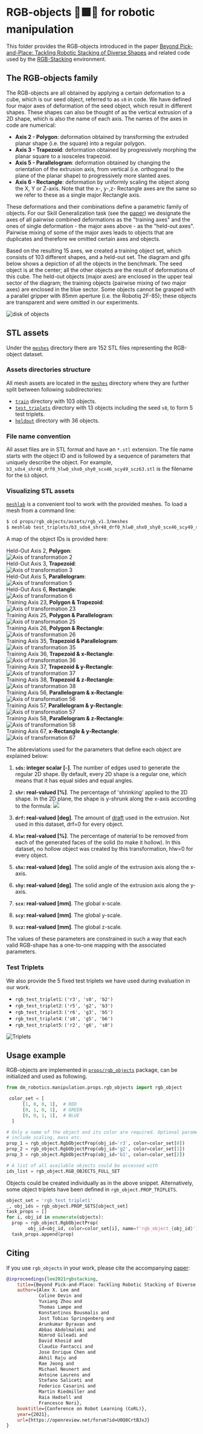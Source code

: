 # RGB-objects &#128721;&#129001;&#128311; for robotic manipulation

<!--* A 2023-01-21 internal placeholder *-->

This folder provides the RGB-objects introduced in the paper
[Beyond Pick-and-Place: Tackling Robotic Stacking of Diverse Shapes][pick_and_place_paper]
and related code used by the [RGB-Stacking][rgb_stacking] environment.


## The RGB-objects family
The RGB-objects are all obtained by applying a certain deformation to a cube,
which is our seed object, referred to as `s0` in code.
We have defined four major axes of deformation of the seed object, which result
in different shapes. These shapes can also be thought of as the vertical
extrusion of a 2D shape, which is also the name of each axis. The names of the
axes in code are numerical:

- **Axis 2 - Polygon**: deformation obtained by transforming the
  extruded planar shape (i.e. the square) into a regular polygon.
- **Axis 3 - Trapezoid**: deformation obtained by progressively
  morphing the planar square to a isosceles trapezoid.
- **Axis 5 - Parallelogram**: deformation obtained by changing the
  orientation of the extrusion axis, from vertical (i.e. orthogonal to the plane
  of the planar shape) to progressively more slanted axes.
- **Axis 6 - Rectangle**: deformation by uniformly
  scaling the object along the X, Y or Z-axis. Note that the x-, y-,z- Rectangle axes are the same so we refer to these as a single major Rectangle axis.


These deformations and their combinations define a parametric family of objects.
For our Skill Generalization task (see the  [paper][pick_and_place_paper])
we designate the axes of all pairwise combined deformations as the
"training axes" and the ones of single deformation - the major axes above - as
the "held-out axes". Pairwise mixing of some of the major axes leads to
objects that are duplicates and therefore we omitted certain axes and objects.

Based on the resulting 15 axes, we created a training object set, which consists of 103
different shapes, and a held-out set. The diagram and gifs below shows a depiction of
all the objects in the benchmark. The seed object is at the center; all the other
objects are the result of deformations of this cube. The held-out objects
(major axes) are enclosed in the upper teal sector of the diagram; the training objects (pairwise
mixing of two major axes) are enclosed in the blue sector. Some objects cannot
be grasped with a parallel gripper with 85mm aperture (i.e. the Robotiq 2F-85);
these objects are transparent and were omitted in our experiments.

![disk of objects][object_disk]


## STL assets

<section class="zippy open">

Under the [`meshes`][meshes_dir] directory there are 152 STL files representing
the RGB-object dataset.

### Assets directories structure
All mesh assets are located in the [`meshes`][meshes_dir] directory where they
are further split between following subdirectories:

- [`train`][meshes_train_dir] directory with 103 objects.
- [`test_triplets`][meshes_test_dir] directory with 13 objects including the
  seed `s0`, to form 5 test triplets.
- [`heldout`][meshes_heldout_dir] directory with 36 objects.

### File name convention
All asset files are in STL format and have an `*.stl` extension. The
file name starts with the object ID and is followed by a sequence of
parameters that uniquely describe the object.
For example, `b3_sds4_shr48_drf0_hlw0_shx0_shy0_scx46_scy49_scz63.stl` is the
filename for the `b3` object.

### Visualizing STL assets
[`meshlab`][meshlab] is a convenient tool to work with the provided meshes. To
load a mesh from a command line:

```bash
$ cd props/rgb_objects/assets/rgb_v1.3/meshes
$ meshlab test_triplets/b3_sds4_shr48_drf0_hlw0_shx0_shy0_scx46_scy49_scz63.stl
```

</section>


<section class="zippy close">

A map of the object IDs is provided here:

Held-Out Axis 2, **Polygon**: \
![Axis of transformation 2][axis2] \
Held-Out Axis 3, **Trapezoid**: \
![Axis of transformation 3][axis3] \
Held-Out Axis 5, **Parallelogram**: \
![Axis of transformation 5][axis5] \
Held-Out Axis 6, **Rectangle**: \
![Axis of transformation 6][axis6] \
Training Axis 23, **Polygon & Trapezoid**: \
![Axis of transformation 23][axis23] \
Training Axis 25, **Polygon & Parallelogram**: \
![Axis of transformation 25][axis25] \
Training Axis 26, **Polygon & Rectangle**: \
![Axis of transformation 26][axis26] \
Training Axis 35, **Trapezoid & Parallelogram**: \
![Axis of transformation 35][axis35] \
Training Axis 36, **Trapezoid & x-Rectangle**: \
![Axis of transformation 36][axis36] \
Training Axis 37, **Trapezoid & y-Rectangle**: \
![Axis of transformation 37][axis37] \
Training Axis 38, **Trapezoid & z-Rectangle**: \
![Axis of transformation 38][axis38] \
Training Axis 56, **Parallelogram & x-Rectangle**: \
![Axis of transformation 56][axis56] \
Training Axis 57, **Parallelogram & y-Rectangle**: \
![Axis of transformation 57][axis57] \
Training Axis 58, **Parallelogram & z-Rectangle**: \
![Axis of transformation 58][axis58] \
Training Axis 67, **x-Rectangle & y-Rectangle**: \
![Axis of transformation 67][axis67]

</section>

<section class="zippy open">

The abbreviations used for the parameters that define each object are explained
  below:

1.  **`sds`: integer scalar [-]**. The number of edges used to
  generate the regular 2D shape. By default, every 2D shape is a regular one,
  which means that it has equal sides and equal angles.

2.  **`shr`: real-valued [%]**. The percentage of 'shrinking' applied to the 2D
    shape. In the 2D plane, the shape is y-shrunk along the x-axis according to
    the formula: <img src="https://render.githubusercontent.com/render/math?math=y_{new}%20=%20(1%20-%20shr%20\cdot%20x)*y_{old}">

3.  **`drf`: real-valued [deg]**. The amount of
    [draft](https://en.wikipedia.org/wiki/Draft_\(engineering\)) used in the
    extrusion. Not used in this dataset, drf=0 for every object.

4.  **`hlw`: real-valued [%]**. The percentage of material to be removed from
    each of the generated faces of the solid (to make it hollow). In this dataset,
    no hollow object was created by this transformation, hlw=0 for every object.

5.  **`shx`: real-valued [deg]**. The solid angle of the extrusion axis along
    the x-axis.

6.  **`shy`: real-valued [deg]**. The solid angle of the extrusion axis along
    the y-axis.

7.  **`scx`: real-valued [mm]**. The global x-scale.

8.  **`scy`: real-valued [mm]**. The global y-scale.

9.  **`scz`: real-valued [mm]**. The global z-scale.

The values of these parameters are constrained in such a way that each valid
RGB-shape has a one-to-one mapping with the associated parameters.

</section>


### Test Triplets

<section class="zippy close">

We also provide the 5 fixed test triplets we have used during evaluation in our
  work.

- `rgb_test_triplet1`: `('r3', 's0', 'b2')`
- `rgb_test_triplet2`: `('r5', 'g2', 'b3')`
- `rgb_test_triplet3`: `('r6', 'g3', 'b5')`
- `rgb_test_triplet4`: `('s0', 'g5', 'b6')`
- `rgb_test_triplet5`: `('r2', 'g6', 's0')`

![Triplets][test_triplets]

</section>


## Usage example

<section class="zippy open">

RGB-objects are implemented in [`props/rgb_objects`][rgb_object_package] package,
  can be initialized and used as following.


```python
from dm_robotics.manipulation.props.rgb_objects import rgb_object

 color_set = [
      [1, 0, 0, 1],  # RED
      [0, 1, 0, 1],  # GREEN
      [0, 0, 1, 1],  # BLUE
  ]

# Only a name of the object and its color are required. Optional parameters
# include scaling, mass etc.
prop_1 = rgb_object.RgbObjectProp(obj_id='r3', color=color_set[0])
prop_2 = rgb_object.RgbObjectProp(obj_id='g2', color=color_set[1])
prop_3 = rgb_object.RgbObjectProp(obj_id='b1', color=color_set[2])

# A list of all available objects could be accessed with
ids_list = rgb_object.RGB_OBJECTS_FULL_SET

```

Objects could be created individually as in the above snippet. Alternatively,
some object triplets have been defined in `rgb_object.PROP_TRIPLETS`.

```python
object_set = 'rgb_test_triplet1'
_, obj_ids = rgb_object.PROP_SETS[object_set]
task_props = []
for i, obj_id in enumerate(objects):
  prop = rgb_object.RgbObjectProp(
        obj_id=obj_id, color=color_set[i], name=f'rgb_object_{obj_id}')
  task_props.append(prop)
```

</section>

## Citing

<section class="zippy open">

If you use `rgb_objects` in your work, please cite the accompanying [paper][pick_and_place_paper]:

```bibtex
@inproceedings{lee2021rgbstacking,
    title={Beyond Pick-and-Place: Tackling Robotic Stacking of Diverse Shapes},
    author={Alex X. Lee and
            Coline Devin and
            Yuxiang Zhou and
            Thomas Lampe and
            Konstantinos Bousmalis and
            Jost Tobias Springenberg and
            Arunkumar Byravan and
            Abbas Abdolmaleki and
            Nimrod Gileadi and
            David Khosid and
            Claudio Fantacci and
            Jose Enrique Chen and
            Akhil Raju and
            Rae Jeong and
            Michael Neunert and
            Antoine Laurens and
            Stefano Saliceti and
            Federico Casarini and
            Martin Riedmiller and
            Raia Hadsell and
            Francesco Nori},
    booktitle={Conference on Robot Learning (CoRL)},
    year={2021},
    url={https://openreview.net/forum?id=U0Q8CrtBJxJ}
}
```

</section>


<!-- Hyperlinks  -->
[pick_and_place_paper]: http://arxiv.org/abs/2110.06192
[rgb_object_package]: https://github.com/deepmind/dm_robotics/tree/main/py/manipulation/props/rgb_objects
[rgb_stacking]: https://github.com/deepmind/rgb_stacking/tree/main/README.md
[meshes_dir]: https://github.com/deepmind/dm_robotics/tree/main/py/manipulation/props/rgb_objects/assets/rgb_v1.3/meshes
[meshes_heldout_dir]: https://github.com/deepmind/dm_robotics/tree/main/py/manipulation/props/rgb_objects/assets/rgb_v1.3/meshes/heldout
[meshes_test_dir]: https://github.com/deepmind/dm_robotics/tree/main/py/manipulation/props/rgb_objects/assets/rgb_v1.3/meshes/test_triplets
[meshes_train_dir]: https://github.com/deepmind/dm_robotics/tree/main/py/manipulation/props/rgb_objects/assets/rgb_v1.3/meshes/train
[object_disk]: https://github.com/deepmind/dm_robotics/blob/main/py/manipulation/props/rgb_objects/doc/images/rgb_objects_disk.png?raw=true
[rgb_benchmark]: https://github.com/deepmind/dm_robotics/blob/main/py/manipulation/props/rgb_objects/doc/images/rgb_benchmark.png?raw=true
[test_triplets]: https://github.com/deepmind/dm_robotics/blob/main/py/manipulation/props/rgb_objects/doc/images/tile_triplets.gif?raw=true
[axis2]: https://github.com/deepmind/dm_robotics/blob/main/py/manipulation/props/rgb_objects/doc/images/tile_axis2.gif?raw=true
[axis3]: https://github.com/deepmind/dm_robotics/blob/main/py/manipulation/props/rgb_objects/doc/images/tile_axis3.gif?raw=true
[axis5]: https://github.com/deepmind/dm_robotics/blob/main/py/manipulation/props/rgb_objects/doc/images/tile_axis5.gif?raw=true
[axis6]: https://github.com/deepmind/dm_robotics/blob/main/py/manipulation/props/rgb_objects/doc/images/tile_axis6.gif?raw=true
[axis23]: https://github.com/deepmind/dm_robotics/blob/main/py/manipulation/props/rgb_objects/doc/images/tile_axis23.gif?raw=true
[axis25]: https://github.com/deepmind/dm_robotics/blob/main/py/manipulation/props/rgb_objects/doc/images/tile_axis25.gif?raw=true
[axis26]: https://github.com/deepmind/dm_robotics/blob/main/py/manipulation/props/rgb_objects/doc/images/tile_axis26.gif?raw=true
[axis35]: https://github.com/deepmind/dm_robotics/blob/main/py/manipulation/props/rgb_objects/doc/images/tile_axis35.gif?raw=true
[axis36]: https://github.com/deepmind/dm_robotics/blob/main/py/manipulation/props/rgb_objects/doc/images/tile_axis36.gif?raw=true
[axis37]: https://github.com/deepmind/dm_robotics/blob/main/py/manipulation/props/rgb_objects/doc/images/tile_axis37.gif?raw=true
[axis38]: https://github.com/deepmind/dm_robotics/blob/main/py/manipulation/props/rgb_objects/doc/images/tile_axis38.gif?raw=true
[axis56]: https://github.com/deepmind/dm_robotics/blob/main/py/manipulation/props/rgb_objects/doc/images/tile_axis56.gif?raw=true
[axis57]: https://github.com/deepmind/dm_robotics/blob/main/py/manipulation/props/rgb_objects/doc/images/tile_axis57.gif?raw=true
[axis58]: https://github.com/deepmind/dm_robotics/blob/main/py/manipulation/props/rgb_objects/doc/images/tile_axis58.gif?raw=true
[axis67]: https://github.com/deepmind/dm_robotics/blob/main/py/manipulation/props/rgb_objects/doc/images/tile_axis67.gif?raw=true
[OnShapeAPI]: https://onshape-public.github.io/docs/
[meshlab]: https://www.meshlab.net
[STL format]: https://en.wikipedia.org/wiki/STL_(file_format)

